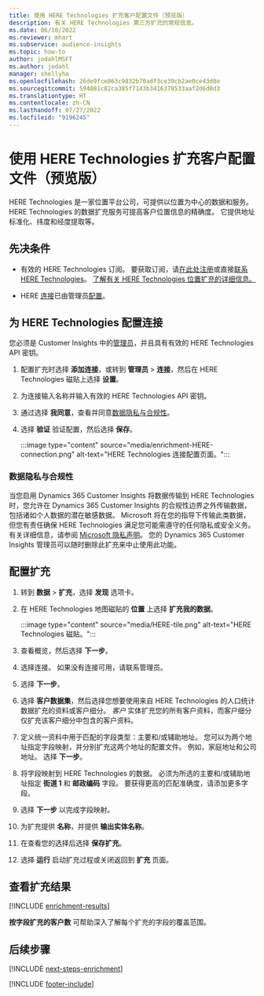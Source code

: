 ```yaml
---
title: 使用 HERE Technologies 扩充客户配置文件（预览版）
description: 有关 HERE Technologies 第三方扩充的常规信息。
ms.date: 06/10/2022
ms.reviewer: mhart
ms.subservice: audience-insights
ms.topic: how-to
author: jodahlMSFT
ms.author: jodahl
manager: shellyha
ms.openlocfilehash: 26de9fce863c9832b70adf3ce39cb2ae0ce43d0e
ms.sourcegitcommit: 594081c82ca385f7143b3416378533aaf2d6d0d3
ms.translationtype: HT
ms.contentlocale: zh-CN
ms.lasthandoff: 07/27/2022
ms.locfileid: "9196245"
---
```

# <a name="enrich-customer-profiles-with-here-technologies-preview"></a>使用 HERE Technologies 扩充客户配置文件（预览版）

HERE Technologies 是一家位置平台公司，可提供以位置为中心的数据和服务。 HERE Technologies 的数据扩充服务可提高客户位置信息的精确度。 它提供地址标准化、纬度和经度提取等。

## <a name="prerequisites"></a>先决条件

- 有效的 HERE Technologies 订阅。 要获取订阅，请[在此处注册](https://developer.here.com/sign-up?utm_medium=referral&utm_source=Microsoft-Dynamics-CI&create=Freemium-Basic)或直接[联系 HERE Technologies](https://developer.here.com/help?utm_medium=referral&utm_source=Microsoft-Dynamics-CI#how-can-we-help-you)。 [了解有关 HERE Technologies 位置扩充的详细信息。](https://developer.here.com/location-enrichment?cid=Dev-MicrosoftDynamics-DB-0-Dev-&utm_source=MicrosoftDynamics&utm_medium=referral&utm_campaign=Online_Dev_ReferralMicrosoft)

- HERE [连接](connections.md)已由管理员[配置](#configure-the-connection-for-here-technologies)。

## <a name="configure-the-connection-for-here-technologies"></a>为 HERE Technologies 配置连接

您必须是 Customer Insights 中的[管理员](permissions.md#admin)，并且具有有效的 HERE Technologies API 密钥。

1. 配置扩充时选择 **添加连接**，或转到 **管理员** > **连接**，然后在 HERE Technologies 磁贴上选择 **设置**。

1. 为连接输入名称并输入有效的 HERE Technologies API 密钥。

1. 通过选择 **我同意**，查看并同意[数据隐私与合规性](#data-privacy-and-compliance)。

1. 选择 **验证** 验证配置，然后选择 **保存**。

   :::image type="content" source="media/enrichment-HERE-connection.png" alt-text="HERE Technologies 连接配置页面。":::

### <a name="data-privacy-and-compliance"></a>数据隐私与合规性

当您启用 Dynamics 365 Customer Insights 将数据传输到 HERE Technologies 时，您允许在 Dynamics 365 Customer Insights 的合规性边界之外传输数据，包括诸如个人数据的潜在敏感数据。 Microsoft 将在您的指导下传输此类数据，但您有责任确保 HERE Technologies 满足您可能需遵守的任何隐私或安全义务。 有关详细信息，请参阅 [Microsoft 隐私声明](https://go.microsoft.com/fwlink/?linkid=396732)。
您的 Dynamics 365 Customer Insights 管理员可以随时删除此扩充来中止使用此功能。

## <a name="configure-the-enrichment"></a>配置扩充

1. 转到 **数据** > **扩充**，选择 **发现** 选项卡。

1. 在 HERE Technologies 地图磁贴的 **位置** 上选择 **扩充我的数据**。

   :::image type="content" source="media/HERE-tile.png" alt-text="HERE Technologies 磁贴。":::

1. 查看概览，然后选择 **下一步**。

1. 选择连接。 如果没有连接可用，请联系管理员。

1. 选择 **下一步**。

1. 选择 **客户数据集**，然后选择您想要使用来自 HERE Technologies 的人口统计数据扩充的资料或客户细分。 *客户* 实体扩充您的所有客户资料，而客户细分仅扩充该客户细分中包含的客户资料。

1. 定义统一资料中用于匹配的字段类型：主要和/或辅助地址。 您可以为两个地址指定字段映射，并分别扩充这两个地址的配置文件。 例如，家庭地址和公司地址。 选择 **下一步**。

1. 将字段映射到 HERE Technologies 的数据。 必须为所选的主要和/或辅助地址指定 **街道 1** 和 **邮政编码** 字段。 要获得更高的匹配准确度，请添加更多字段。

1. 选择 **下一步** 以完成字段映射。

1. 为扩充提供 **名称**，并提供 **输出实体名称**。

1. 在查看您的选择后选择 **保存扩充**。

1. 选择 **运行** 启动扩充过程或关闭返回到 **扩充** 页面。

## <a name="view-enrichment-results"></a>查看扩充结果

[!INCLUDE [enrichment-results](includes/enrichment-results.md)]

**按字段扩充的客户数** 可帮助深入了解每个扩充的字段的覆盖范围。

## <a name="next-steps"></a>后续步骤

[!INCLUDE [next-steps-enrichment](includes/next-steps-enrichment.md)]

[!INCLUDE [footer-include](includes/footer-banner.md)]

